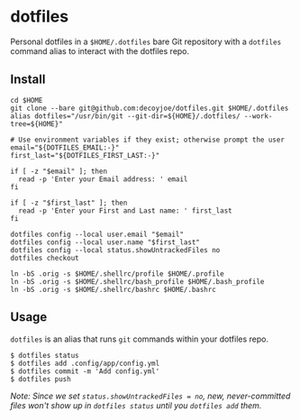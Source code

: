 
# dotfiles

Personal dotfiles in a `$HOME/.dotfiles` bare Git repository with a `dotfiles`
command alias to interact with the dotfiles repo.

## Install

```shell
cd $HOME
git clone --bare git@github.com:decoyjoe/dotfiles.git $HOME/.dotfiles
alias dotfiles="/usr/bin/git --git-dir=${HOME}/.dotfiles/ --work-tree=${HOME}"

# Use environment variables if they exist; otherwise prompt the user
email="${DOTFILES_EMAIL:-}"
first_last="${DOTFILES_FIRST_LAST:-}"

if [ -z "$email" ]; then
  read -p 'Enter your Email address: ' email
fi

if [ -z "$first_last" ]; then
  read -p 'Enter your First and Last name: ' first_last
fi

dotfiles config --local user.email "$email"
dotfiles config --local user.name "$first_last"
dotfiles config --local status.showUntrackedFiles no
dotfiles checkout

ln -bS .orig -s $HOME/.shellrc/profile $HOME/.profile
ln -bS .orig -s $HOME/.shellrc/bash_profile $HOME/.bash_profile
ln -bS .orig -s $HOME/.shellrc/bashrc $HOME/.bashrc
```

## Usage

`dotfiles` is an alias that runs `git` commands within your dotfiles repo.

```console
$ dotfiles status
$ dotfiles add .config/app/config.yml
$ dotfiles commit -m 'Add config.yml'
$ dotfiles push
```

_Note: Since we set `status.showUntrackedFiles = no`, new, never-committed files
won't show up in `dotfiles status` until you `dotfiles add` them._

